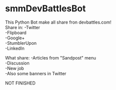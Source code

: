 # smmDevBattlesBot

This Python Bot make all share fron devbattles.com! <br />
Share in:
-Twitter<br />
-Flipboard<br />
-Google+<br />
-StumblerUpon<br />
-LinkedIn<br />

What share:
-Articles from "Sandpost" menu<br />
-Discussion<br />
-New job<br />
-Also some banners in Twitter<br />

NOT FINISHED
